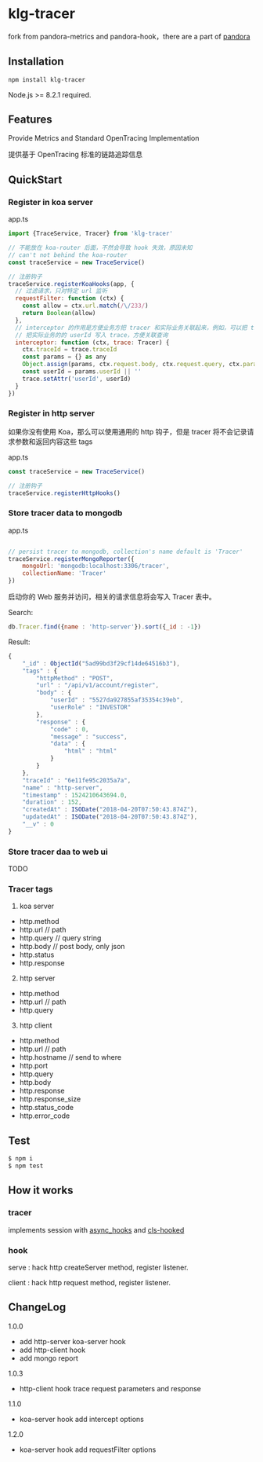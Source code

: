 # klg-tracer

fork from pandora-metrics and pandora-hook，there are a part of [pandora](https://github.com/midwayjs/pandora)
## Installation

```bash
npm install klg-tracer
```
Node.js >= 8.2.1 required.

## Features

Provide Metrics and Standard OpenTracing Implementation

提供基于 OpenTracing 标准的链路追踪信息

## QuickStart

### Register in koa server

app.ts
```js
import {TraceService, Tracer} from 'klg-tracer'

// 不能放在 koa-router 后面，不然会导致 hook 失效，原因未知
// can't not behind the koa-router
const traceService = new TraceService()

// 注册钩子
traceService.registerKoaHooks(app, {
  // 过滤请求，只对特定 url 监听
  requestFilter: function (ctx) {
    const allow = ctx.url.match(/\/233/)
    return Boolean(allow)
  },
  // interceptor 的作用是方便业务方把 tracer 和实际业务关联起来，例如，可以把 traceId 写入 ctx
  // 把实际业务的的 userId 写入 trace，方便关联查询
  interceptor: function (ctx, trace: Tracer) {
    ctx.traceId = trace.traceId
    const params = {} as any
    Object.assign(params, ctx.request.body, ctx.request.query, ctx.params)
    const userId = params.userId || ''
    trace.setAttr('userId', userId)
  }
})

```

### Register in http server
如果你没有使用 Koa，那么可以使用通用的 http 钩子，但是 tracer 将不会记录请求参数和返回内容这些 tags

app.ts
```js
const traceService = new TraceService()

// 注册钩子
traceService.registerHttpHooks()

```

### Store tracer data to mongodb

app.ts
```js

// persist tracer to mongodb, collection's name default is 'Tracer'
traceService.registerMongoReporter({
    mongoUrl: 'mongodb:localhost:3306/tracer',
    collectionName: 'Tracer'
})

```

启动你的 Web 服务并访问，相关的请求信息将会写入 Tracer 表中。

Search:

```js
﻿db.Tracer.find({name : 'http-server'}).sort({_id : -1})
```

Result:

```js
{
    "_id" : ObjectId("5ad99bd3f29cf14de64516b3"),
    "tags" : {
        "httpMethod" : "POST",
        "url" : "/api/v1/account/register",
        "body" : {
            "userId" : "5527da927855af35354c39eb",
            "userRole" : "INVESTOR"
        },
        "response" : {
            "code" : 0,
            "message" : "success",
            "data" : {
                "html" : "html"
            }
        }
    },
    "traceId" : "6e11fe95c2035a7a",
    "name" : "http-server",
    "timestamp" : 1524210643694.0,
    "duration" : 152,
    "createdAt" : ISODate("2018-04-20T07:50:43.874Z"),
    "updatedAt" : ISODate("2018-04-20T07:50:43.874Z"),
    "__v" : 0
}
```

### Store tracer daa to web ui

TODO

### Tracer tags

1. koa server
- http.method
- http.url  // path
- http.query  // query string
- http.body  // post body, only json
- http.status
- http.response

2. http server
- http.method
- http.url  // path
- http.query

3. http client
- http.method
- http.url  // path
- http.hostname  // send to where
- http.port
- http.query
- http.body
- http.response
- http.response_size
- http.status_code
- http.error_code

## Test

```bash
$ npm i
$ npm test
```

## How it works

### tracer

implements session with [async_hooks](https://nodejs.org/api/async_hooks.html) and [cls-hooked](https://github.com/Jeff-Lewis/cls-hooked)

### hook

serve : hack http createServer method, register listener.

client : hack http request method, register listener.

## ChangeLog
1.0.0
- add http-server koa-server hook
- add http-client hook
- add mongo report

1.0.3
- http-client hook trace request parameters and response


1.1.0
- koa-server hook add intercept options

1.2.0
- koa-server hook add requestFilter options